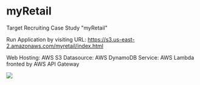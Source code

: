 # myRetail
Target Recruiting Case Study "myRetail"

Run Application by visiting URL: https://s3.us-east-2.amazonaws.com/myretail/index.html

Web Hosting: AWS S3
Datasource: AWS DynamoDB
Service: AWS Lambda fronted by AWS API Gateway

<img src="https://www.lucidchart.com/publicSegments/view/7b1ee2ae-1351-4f63-9f56-12bb979894ef/image.jpeg" />
